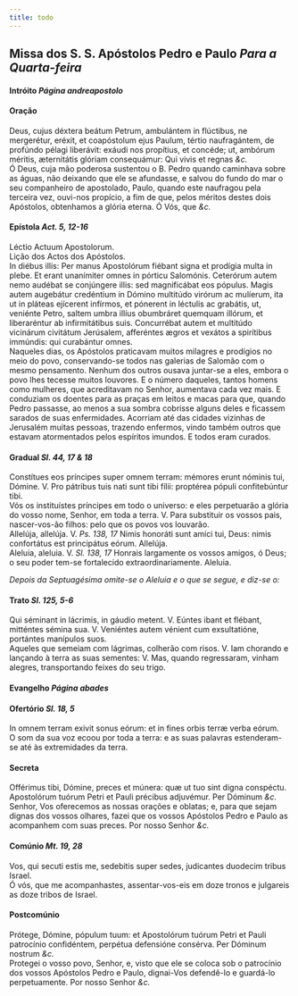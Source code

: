 ```yaml
---
title: todo
---
```

<h2 class="text-center">Missa dos S. S. Apóstolos Pedro e Paulo <em>Para a Quarta-feira</em></h2>

<h4 class="text-center">Intróito <em>Página andreapostolo</em></h4>

<h4 class="text-center">Oração</h4>
<div class="container-fluid">
<div class="row">
<div class="dropcap text-justify">
Deus, cujus déxtera beátum Petrum, ambulántem in flúctibus, ne mergerétur, eréxit, et coapóstolum ejus Paulum, tértio naufragántem, de profúndo pélagi liberávit: exáudi nos propítius, et concéde; ut, ambórum méritis, æternitátis glóriam consequámur: Qui vivis et regnas <em>&c.</em>
</div>
<div class="dropcap text-justify">
Ó Deus, cuja mão poderosa sustentou o B. Pedro quando caminhava sobre as águas, não deixando que ele se afundasse, e salvou do fundo do mar o seu companheiro de apostolado, Paulo, quando este naufragou pela terceira vez, ouvi-nos propício, a fim de que, pelos méritos destes dois Apóstolos, obtenhamos a glória eterna. Ó Vós, que <em>&c.</em>
</div>
</div>
</div>

<h4 class="text-center">Epístola <em>Act. 5, 12-16</em></h4>
<div class="container-fluid">
<div class="row">
<div class="text-justify">
Léctio Actuum Apostolorum.
</div>
<div class="text-justify">
Lição dos Actos dos Apóstolos.
</div>
<div class="dropcap text-justify">
In diébus illis: Per manus Apostolórum fiébant signa et prodígia multa in plebe. Et erant unanímiter omnes in pórticu Salomónis. Ceterórum autem nemo audébat se conjúngere illis: sed magnificábat eos pópulus. Magis autem augebátur credéntium in Dómino multitúdo virórum ac mulíerum, ita ut in pláteas ejícerent infírmos, et pónerent in léctulis ac grabátis, ut, veniénte Petro, saltem umbra illíus obumbráret quemquam illórum, et liberaréntur ab infirmitátibus suis. Concurrébat autem et multitúdo vicinárum civitátum Jerúsalem, afferéntes ægros et vexátos a spirítibus immúndis: qui curabántur omnes.
</div>
<div class="dropcap text-justify">
Naqueles dias, os Apóstolos praticavam muitos milagres e prodígios no meio do povo, conservando-se todos nas galerias de Salomão com o mesmo pensamento. Nenhum dos outros ousava juntar-se a eles, embora o povo lhes tecesse muitos louvores. E o número daqueles, tantos homens como mulheres, que acreditavam no Senhor, aumentava cada vez mais. E conduziam os doentes para as praças em leitos e macas para que, quando Pedro passasse, ao menos a sua sombra cobrisse alguns deles e ficassem sarados de suas enfermidades. Acorriam até das cidades vizinhas de Jerusalém muitas pessoas, trazendo enfermos, vindo também outros que estavam atormentados pelos espíritos imundos. E todos eram curados.
</div>
</div>
</div>

<h4 class="text-center">Gradual <em>Sl. 44, 17 & 18</em></h4>
<div class="container-fluid">
<div class="row">
<div class="dropcap text-justify">
Constítues eos príncipes super omnem terram: mémores erunt nóminis tui, Dómine. V. Pro pátribus tuis nati sunt tibi fílii: proptérea pópuli confitebúntur tibi.
</div>
<div class="dropcap text-justify">
Vós os instituístes príncipes em todo o universo: e eles perpetuarão a glória do vosso nome, Senhor, em toda a terra. V. Para substituir os vossos pais, nascer-vos-ão filhos: pelo que os povos vos louvarão.
</div>
<div class="text-justify">
Allelúja, allelúja. V. <em>Ps. 138, 17</em> Nimis honoráti sunt amíci tui, Deus: nimis confortátus est principátus eórum. Allelúja.
</div>
<div class="text-justify">
Aleluia, aleluia. V. <em>Sl. 138, 17</em> Honrais largamente os vossos amigos, ó Deus; o seu poder tem-se fortalecido extraordinariamente. Aleluia.
</div>
</div>
</div>

<em>Depois da Septuagésima omite-se o Aleluia e o que se segue, e diz-se o:</em>

<h4 class="text-center">Trato <em>Sl. 125, 5-6</em></h4>
<div class="container-fluid">
<div class="row">
<div class="text-justify">
Qui séminant in lácrimis, in gáudio metent. V. Eúntes ibant et flébant, mitténtes sémina sua. V.
Veniéntes autem vénient cum exsultatióne, portántes manípulos suos.
</div>
<div class="text-justify">
Aqueles que semeiam com lágrimas, colherão com risos. V. Iam chorando e lançando à terra as suas sementes: V. Mas, quando regressaram, vinham alegres, transportando feixes do seu trigo.
</div>
</div>
</div>

<h4 class="text-center">Evangelho <em>Página abades</em></h4>

<h4 class="text-center">Ofertório <em>Sl. 18, 5</em></h4>
<div class="container-fluid">
<div class="row">
<div class="dropcap text-justify">
In omnem terram exivit sonus eórum: et in fines orbis terræ verba eórum.
</div>
<div class="dropcap text-justify">
O som da sua voz ecoou por toda a terra: e as suas palavras estenderam-se até às extremidades da terra.
</div>
</div>
</div>

<h4 class="text-center">Secreta</h4>
<div class="container-fluid">
<div class="row">
<div class="dropcap text-justify">
Offérimus tibi, Dómine, preces et múnera: quæ ut tuo sint digna conspéctu. Apostolórum tuórum Petri et Pauli précibus adjuvémur. Per Dóminum <em>&c.</em>
</div>
<div class="dropcap text-justify">
Senhor, Vos oferecemos as nossas orações e oblatas; e, para que sejam dignas dos vossos olhares, fazei que os vossos Apóstolos Pedro e Paulo as acompanhem com suas preces. Por nosso Senhor <em>&c.</em>
</div>
</div>
</div>

<h4 class="text-center">Comúnio <em>Mt. 19, 28</em></h4>
<div class="container-fluid">
<div class="row">
<div class="dropcap text-justify">
Vos, qui secuti estis me, sedebitis super sedes, judicantes duodecim tribus Israel.
</div>
<div class="dropcap text-justify">
Ó vós, que me acompanhastes, assentar-vos-eis em doze tronos e julgareis as doze tribos de Israel.
</div>
</div>
</div>

<h4 class="text-center">Postcomúnio</h4>
<div class="container-fluid">
<div class="row">
<div class="dropcap text-justify">
Prótege, Dómine, pópulum tuum: et Apostolórum tuórum Petri et Pauli patrocínio confidéntem, perpétua defensióne consérva. Per Dóminum nostrum <em>&c.</em>
</div>
<div class="dropcap text-justify">
Protegei o vosso povo, Senhor, e, visto que ele se coloca sob o patrocínio dos vossos Apóstolos Pedro e Paulo, dignai-Vos defendê-lo e guardá-lo perpetuamente. Por nosso Senhor <em>&c.</em>
</div>
</div>
</div>

